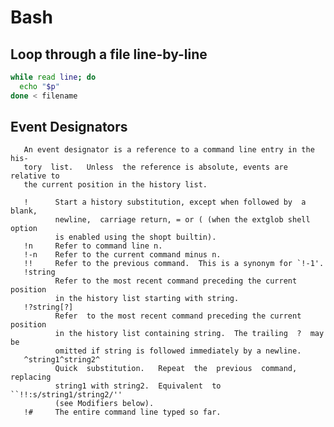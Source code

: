 # Bash

## Loop through a file line-by-line

```bash
while read line; do
  echo "$p"
done < filename
```


   ## Event Designators
   
       An event designator is a reference to a command line entry in the  his‐
       tory  list.   Unless  the reference is absolute, events are relative to
       the current position in the history list.

       !      Start a history substitution, except when followed by  a  blank,
              newline,  carriage return, = or ( (when the extglob shell option
              is enabled using the shopt builtin).
       !n     Refer to command line n.
       !-n    Refer to the current command minus n.
       !!     Refer to the previous command.  This is a synonym for `!-1'.
       !string
              Refer to the most recent command preceding the current  position
              in the history list starting with string.
       !?string[?]
              Refer  to the most recent command preceding the current position
              in the history list containing string.  The trailing  ?  may  be
              omitted if string is followed immediately by a newline.
       ^string1^string2^
              Quick  substitution.   Repeat  the  previous  command, replacing
              string1 with string2.  Equivalent  to  ``!!:s/string1/string2/''
              (see Modifiers below).
       !#     The entire command line typed so far.

